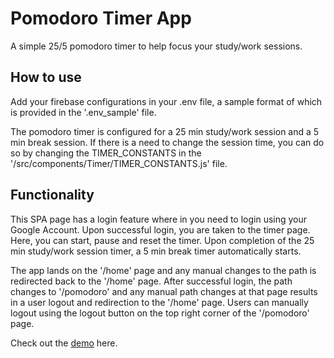 # Pomodoro Timer App

A simple 25/5 pomodoro timer to help focus your study/work sessions.

## How to use

Add your firebase configurations in your .env file, a sample format of which is provided in the '.env_sample' file.

The pomodoro timer is configured for a 25 min study/work session and a 5 min break session. If there is a need to change the session time, you can do so by changing the TIMER_CONSTANTS in the '/src/components/Timer/TIMER_CONSTANTS.js' file.

## Functionality

This SPA page has a login feature where in you need to login using your Google Account. Upon successful login, you are taken to the timer page. Here, you can start, pause and reset the timer. Upon completion of the 25 min study/work session timer, a 5 min break timer automatically starts.

The app lands on the '/home' page and any manual changes to the path is redirected back to the '/home' page. After successful login, the path changes to '/pomodoro' and any manual path changes at that page results in a user logout and redirection to the '/home' page. Users can manually logout using the logout button on the top right corner of the '/pomodoro' page.

Check out the [demo](https://adoring-fermat-7d147d.netlify.app/home) here.

